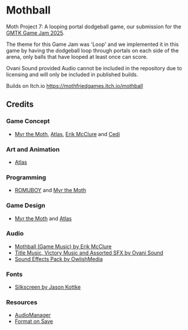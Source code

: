 # Mothball
Moth Project 7: A looping portal dodgeball game, our submission for the [GMTK Game Jam 2025](https://itch.io/jam/gmtk-2025).

The theme for this Game Jam was 'Loop' and we implemented it in this game by having the dodgeball loop through portals on each side of the arena, only balls that have looped at least once can score.

Ovani Sound provided Audio cannot be included in the repository due to licensing and will only be included in published builds.

Builds on Itch.io https://mothfriedgames.itch.io/mothball

## Credits

### Game Concept
- [Myr the Moth](https://myrthemoth.neocities.org/), [Atlas](https://explorermoo.com/), [Erik McClure](https://erikmcclure.com/) and [Cedi](https://cedi-fonei.neocities.org/)

### Art and Animation
- [Atlas](https://explorermoo.com/)

### Programming
- [ROMUBOY](https://romuboy.itch.io/) and [Myr the Moth](https://myrthemoth.neocities.org/) 

### Game Design
- [Myr the Moth](https://myrthemoth.neocities.org/) and [Atlas](https://explorermoo.com/)

### Audio
- [Mothball (Game Music) by Erik McClure](https://erikmcclure.com/)
- [Title Music, Victory Music and Assorted SFX by Ovani Sound](https://ovanisound.com/)
- [Sound Effects Pack by OwlishMedia](https://opengameart.org/content/sound-effects-pack)

### Fonts
- [Silkscreen by Jason Kottke](https://fonts.google.com/?query=Jason+Kottke)

### Resources
- [AudioManager](https://github.com/Aarimous/AudioManager)
- [Format on Save](https://github.com/ryan-haskell/gdformat-on-save)
